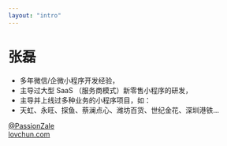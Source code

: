 ```yaml
---
layout: "intro"
---
```


# 张磊

<ul class="leading-8 opacity-80">
  <li>多年微信/企微小程序开发经验，</li>
  <li>主导过大型 SaaS （服务商模式）新零售小程序的研发，</li>
  <li>主导并上线过多种业务的小程序项目，如：</li>
  <li>天虹、永旺、探鱼、蔡澜点心、潍坊百货、世纪金花、深圳港铁...</li>
</ul>

<div class="my-10 w-min grid grid-cols-[40px_1fr] gap-y-4 items-center jusify-center" >

  <ri-github-line class="opacity-50 m-auto text-xl" />

  <div><a href="https://github.com/PassionZale" target="_blank">@PassionZale</a></div>

  <ri-user-3-line class="opacity-50 m-auto text-xl" />

  <div><a href="https://www.lovchun.com" target="_blank">lovchun.com</a></div>

</div>

<!-- <img class="absolute top-0 right-0 w-30 mt-20 mr-20 rounded-full" src="https://www.lovchun.com/images/avatar.webp" /> -->
